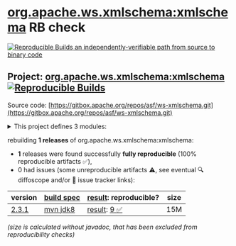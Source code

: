 [org.apache.ws.xmlschema:xmlschema](https://central.sonatype.com/artifact/org.apache.ws.xmlschema/xmlschema/versions) RB check
=======

[![Reproducible Builds](https://reproducible-builds.org/images/logos/rb.svg) an independently-verifiable path from source to binary code](https://reproducible-builds.org/)

## Project: [org.apache.ws.xmlschema:xmlschema](https://central.sonatype.com/artifact/org.apache.ws.xmlschema/xmlschema/versions) [![Reproducible Builds](https://img.shields.io/endpoint?url=https://raw.githubusercontent.com/jvm-repo-rebuild/reproducible-central/master/content/org/apache/ws/xmlschema/xmlschema/badge.json)](https://github.com/jvm-repo-rebuild/reproducible-central/blob/master/content/org/apache/ws/xmlschema/xmlschema/README.md)

Source code: [https://gitbox.apache.org/repos/asf/ws-xmlschema.git](https://gitbox.apache.org/repos/asf/ws-xmlschema.git)

<details><summary>This project defines 3 modules:</summary>

* [org.apache.ws.xmlschema:xmlschema](https://central.sonatype.com/artifact/org.apache.ws.xmlschema/xmlschema/overview)
* [org.apache.ws.xmlschema:xmlschema-core](https://central.sonatype.com/artifact/org.apache.ws.xmlschema/xmlschema-core/overview)
* [org.apache.ws.xmlschema:xmlschema-walker](https://central.sonatype.com/artifact/org.apache.ws.xmlschema/xmlschema-walker/overview)
</details>

rebuilding **1 releases** of org.apache.ws.xmlschema:xmlschema:
- **1** releases were found successfully **fully reproducible** (100% reproducible artifacts :white_check_mark:),
- 0 had issues (some unreproducible artifacts :warning:, see eventual :mag: diffoscope and/or :memo: issue tracker links):

| version | [build spec](/BUILDSPEC.md) | [result](https://reproducible-builds.org/docs/jvm/): reproducible? | size |
| -- | --------- | ------ | -- |
| [2.3.1](https://central.sonatype.com/artifact/org.apache.ws.xmlschema/xmlschema/2.3.1/pom) | [mvn jdk8](xmlschema-2.3.1.buildspec) | [result](xmlschema-2.3.1.buildinfo): [9 :white_check_mark: ](xmlschema-2.3.1.buildcompare) | 15M |

<i>(size is calculated without javadoc, that has been excluded from reproducibility checks)</i>
